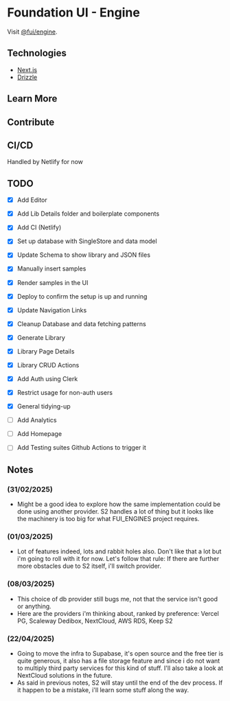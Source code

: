 # Foundation UI - Engine

Visit [@fui/engine](https://foundation-ui.netlify.app/).

## Technologies

- [Next.js](https://nextjs.org)
- [Drizzle](https://orm.drizzle.team)

## Learn More

## Contribute

## CI/CD

Handled by Netlify for now

## TODO

- [x] Add Editor
- [x] Add Lib Details folder and boilerplate components
- [x] Add CI (Netlify)
- [x] Set up database with SingleStore and data model
- [x] Update Schema to show library and JSON files
- [x] Manually insert samples
- [x] Render samples in the UI
- [x] Deploy to confirm the setup is up and running
- [x] Update Navigation Links
- [x] Cleanup Database and data fetching patterns
- [x] Generate Library
- [x] Library Page Details
- [x] Library CRUD Actions
- [x] Add Auth using Clerk
- [x] Restrict usage for non-auth users
- [x] General tidying-up

- [ ] Add Analytics
- [ ] Add Homepage
- [ ] Add Testing suites Github Actions to trigger it

## Notes

### (31/02/2025)

- Might be a good idea to explore how the same implementation could be done using another provider.
  S2 handles a lot of thing but it looks like the machinery is too big for what FUI_ENGINES project requires.

### (01/03/2025)

- Lot of features indeed, lots and rabbit holes also. Don't like that a lot but i'm going to roll with it for now.
  Let's follow that rule: If there are further more obstacles due to S2 itself, i'll switch provider.

### (08/03/2025)

- This choice of db provider still bugs me, not that the service isn't good or anything.
- Here are the providers i'm thinking about, ranked by preference: Vercel PG, Scaleway Dedibox, NextCloud, AWS RDS, Keep S2

### (22/04/2025)

- Going to move the infra to Supabase, it's open source and the free tier is quite generous, it also has a file storage feature and since i do not want to multiply third party services for this kind of stuff. I'll also take a look at NextCloud solutions in the future.
- As said in previous notes, S2 will stay until the end of the dev process. If it happen to be a mistake, i'll learn some stuff along the way.
